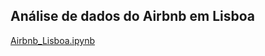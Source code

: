## Análise de dados do Airbnb em Lisboa 
[Airbnb_Lisboa.ipynb](/Projeto_Airbnb_Lisboa/Airbnb_Lisboa.ipynb)
